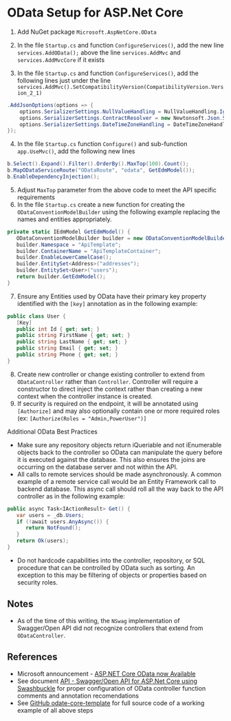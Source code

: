 # OData Setup for ASP.Net Core

1. Add NuGet package `Microsoft.AspNetCore.OData`
2. In the file `Startup.cs` and function `ConfigureServices()`, add the new line `services.AddOData();` above the line `services.AddMvc` and `services.AddMvcCore` if it exists

3. In the file `Startup.cs` and function `ConfigureServices()`, add the following lines just under the line `services.AddMvc().SetCompatibilityVersion(CompatibilityVersion.Version_2_1)`

```cs
.AddJsonOptions(options => {
    options.SerializerSettings.NullValueHandling = NullValueHandling.Ignore;
    options.SerializerSettings.ContractResolver = new Newtonsoft.Json.Serialization.CamelCasePropertyNamesContractResolver();
    options.SerializerSettings.DateTimeZoneHandling = DateTimeZoneHandling.Utc;
});
```

4. In the file `Startup.cs` function `Configure()` and sub-function `app.UseMvc()`, add the following new lines

```cs
b.Select().Expand().Filter().OrderBy().MaxTop(100).Count();
b.MapODataServiceRoute("ODataRoute", "odata", GetEdmModel());
b.EnableDependencyInjection();
```

5. Adjust `MaxTop` parameter from the above code to meet the API specific requirements
6. In the file `Startup.cs` create a new function for creating the `ODataConventionModelBuilder` using the following example replacing the names and entities appropriately.

```cs
private static IEdmModel GetEdmModel() {
   ODataConventionModelBuilder builder = new ODataConventionModelBuilder();
   builder.Namespace = "ApiTemplate";
   builder.ContainerName = "ApiTemplateContainer";
   builder.EnableLowerCamelCase();
   builder.EntitySet<Address>("addresses");
   builder.EntitySet<User>("users");
   return builder.GetEdmModel();
}
```

7. Ensure any Entities used by OData have their primary key property identified with the `[key]` annotation as in the following example:

```cs
public class User {
   [Key]
   public int Id { get; set; }
   public string FirstName { get; set; }
   public string LastName { get; set; }
   public string Email { get; set; }
   public string Phone { get; set; }
}
```

8. Create new controller or change existing controller to extend from `ODataController` rather than `Controller`.  Controller will require a constructor to direct inject the context rather than creating a new context when the controller instance is created.
9. If security is required on the endpoint, it will be annotated using `[Authorize]` and may also optionally contain one or more required roles (ex: `[Authorize(Roles = "Admin,PowerUser")]`


Additional OData Best Practices
* Make sure any repository objects return iQueriable and not iEnumerable objects back to the controller so OData can manipulate the query before it is executed against the database.  This also ensures the joins are occurring on the database server and not within the API.
* All calls to remote services should be made asynchronously.  A common example of a remote service call would be an Entity Framework call to backend database.  This async call should roll all the way back to the API controller as in the following example:

```cs
public async Task<IActionResult> Get() {
   var users = _db.Users;
   if (!await users.AnyAsync()) {
      return NotFound();
   }
   return Ok(users);
}
```

* Do not hardcode capabilities into the controller, repository, or SQL procedure that can be controlled by OData such as sorting.  An exception to this may be filtering of objects or properties based on security roles.

## Notes
* As of the time of this writing, the `NSwag` implementation of Swagger/Open API did not recognize controllers that extend from `ODataController`.

## References
* Microsoft announcement - [ASP.NET Core OData now Available](https://blogs.msdn.microsoft.com/odatateam/2018/07/03/asp-net-core-odata-now-available/)
* See document [API - Swagger/Open API for ASP.Net Core using Swashbuckle](https://github.com/PaulGilchrist/documents/blob/master/articles/api-swagger-openapi-for-asp-net-core-using-swashbuckle.md) for proper configuration of OData controller function comments and annotation recomendations
* See [GitHub odate-core-template](https://github.com/PaulGilchrist/odata-core-template) for full source code of a working example of all above steps
